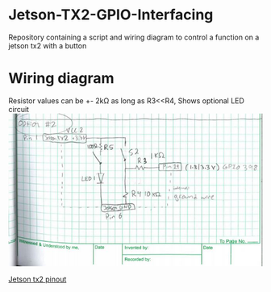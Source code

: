 # Jetson-TX2-GPIO-Interfacing
Repository containing a script and wiring diagram to control a function on a jetson tx2 with a button
# Wiring diagram

 Resistor values can be +- 2kΩ as long as  R3<<R4,  Shows optional LED circuit
![Wiring diagram, ](https://github.com/peterwatsonnm/Jetson-TX2-GPIO-Interfacing/blob/master/Jetson%20tx2%20button%20input%20wiring%20diagram.JPG)

[Jetson tx2 pinout](https://www.jetsonhacks.com/nvidia-jetson-tx2-j21-header-pinout/)
